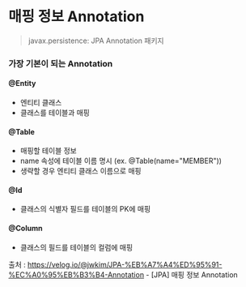 <h1> 매핑 정보 Annotation </h1>

> javax.persistence: JPA Annotation 패키지

<h3> 가장 기본이 되는 Annotation </h3>

<h4> @Entity </h4>

- 엔티티 클래스
- 클래스를 테이블과 매핑

<h4> @Table </h4>

- 매핑할 테이블 정보
- name 속성에 테이블 이름 명시 (ex. @Table(name="MEMBER"))
- 생략할 경우 엔티티 클래스 이름으로 매핑

<h4> @Id </h4>

- 클래스의 식별자 필드를 테이블의 PK에 매핑

<h4> @Column </h4>

- 클래스의 필드를 테이블의 컬럼에 매핑

출처 : https://velog.io/@jwkim/JPA-%EB%A7%A4%ED%95%91-%EC%A0%95%EB%B3%B4-Annotation - [JPA] 매핑 정보 Annotation
